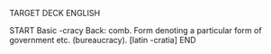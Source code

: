 TARGET DECK
ENGLISH

START
Basic
-cracy
Back: comb. Form denoting a particular form of government etc. (bureaucracy). [latin -cratia]
END
